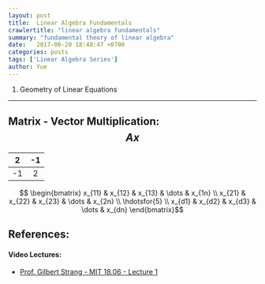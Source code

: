 ```yaml
---
layout: post
title:  Linear Algebra Fundamentals
crawlertitle: "linear algebra fundamentals"
summary: "fundamental theory of linear algebra"
date:   2017-06-20 18:48:47 +0700
categories: posts
tags: ['Linear Algebra Series']
author: Yue
---
```


1. Geometry of Linear Equations
---

## Matrix - Vector Multiplication: $$Ax$$

| 2 | -1 |     
|---|:--:|
|-1 | 2  | 

```math
   \begin{bmatrix}
        x_{11}       & x_{12} & x_{13} & \dots & x_{1n} \\
        x_{21}       & x_{22} & x_{23} & \dots & x_{2n} \\
        \hdotsfor{5} \\
        x_{d1}       & x_{d2} & x_{d3} & \dots & x_{dn}
    \end{bmatrix}
```
## References:

#### Video Lectures: 
* [Prof. Gilbert Strang - MIT 18.06 - Lecture 1](https://ocw.mit.edu/courses/mathematics/18-06-linear-algebra-spring-2010/video-lectures/lecture-1-the-geometry-of-linear-equations/)
